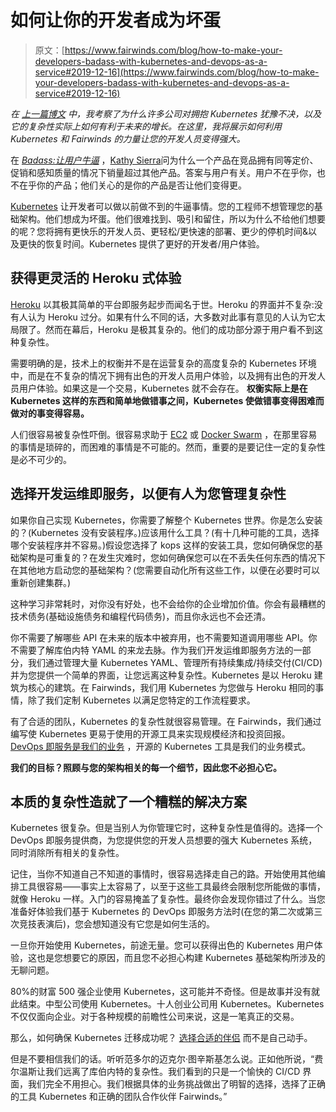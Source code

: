 # 如何让你的开发者成为坏蛋

> 原文：[https://www.fairwinds.com/blog/how-to-make-your-developers-badass-with-kubernetes-and-devops-as-a-service#2019-12-16](https://www.fairwinds.com/blog/how-to-make-your-developers-badass-with-kubernetes-and-devops-as-a-service#2019-12-16)

 *在* [*上一篇博文*](http://blog.reactiveops.com/is-kubernetes-overkill) *中，我考察了为什么许多公司对拥抱 Kubernetes 犹豫不决，以及它的复杂性实际上如何有利于未来的增长。在这里，我将展示如何利用 Kubernetes 和 Fairwinds 的力量让您的开发人员变得强大。*

在 [*Badass:让用户牛逼*](https://www.amazon.com/Badass-Making-Awesome-Kathy-Sierra/dp/1491919019/ref=sr_1_1?s=books&ie=UTF8&qid=1502989320&sr=1-1&keywords=Badass%3A+Making+Users+Awesome) ，[Kathy Sierra](http://seriouspony.com/)问为什么一个产品在竞品拥有同等定价、促销和感知质量的情况下销量超过其他产品。答案与用户有关。用户不在乎你，也不在乎你的产品；他们关心的是你的产品是否让他们变得更。

[Kubernetes](http://kubernetes.io/) 让开发者可以做以前做不到的牛逼事情。您的工程师不想管理您的基础架构。他们想成为坏蛋。他们很难找到、吸引和留住，所以为什么不给他们想要的呢？您将拥有更快乐的开发人员、更轻松/更快速的部署、更少的停机时间&以及更快的恢复时间。Kubernetes 提供了更好的开发者/用户体验。

## **获得更灵活的 Heroku 式体验**

[Heroku](https://www.heroku.com/) 以其极其简单的平台即服务起步而闻名于世。Heroku 的界面并不复杂:没有人认为 Heroku 过分。如果有什么不同的话，大多数对此事有意见的人认为它太局限了。然而在幕后，Heroku 是极其复杂的。他们的成功部分源于用户看不到这种复杂性。

需要明确的是，技术上的权衡并不是在运营复杂的高度复杂的 Kubernetes 环境中，而是在不复杂的情况下拥有出色的开发人员用户体验，以及拥有出色的开发人员用户体验。如果这是一个交易，Kubernetes 就不会存在。 **权衡实际上是在 Kubernetes 这样的东西和简单地做错事之间，Kubernetes 使做错事变得困难而做对的事变得容易。**

人们很容易被复杂性吓倒。很容易求助于 [EC2](https://aws.amazon.com/ec2/) 或 [Docker Swarm](https://docs.docker.com/engine/swarm/) ，在那里容易的事情是琐碎的，而困难的事情是不可能的。然而，重要的是要记住一定的复杂性是必不可少的。

## **选择开发运维即服务，以便有人为您管理复杂性**

如果你自己实现 Kubernetes，你需要了解整个 Kubernetes 世界。你是怎么安装的？(Kubernetes 没有安装程序。)应该用什么工具？(有十几种可能的工具，选择哪个安装程序并不容易。)假设您选择了 kops 这样的安装工具，您如何确保您的基础架构是可重复的？在发生灾难时，您如何确保您可以在不丢失任何东西的情况下在其他地方启动您的基础架构？(您需要自动化所有这些工作，以便在必要时可以重新创建集群。)

这种学习非常耗时，对你没有好处，也不会给你的企业增加价值。你会有最糟糕的技术债务(基础设施债务和编程代码债务)，而且你永远也不会还清。

你不需要了解哪些 API 在未来的版本中被弃用，也不需要知道调用哪些 API。你不需要了解库伯内特 YAML 的来龙去脉。作为我们开发运维即服务方法的一部分，我们通过管理大量 Kubernetes YAML、管理所有持续集成/持续交付(CI/CD)并为您提供一个简单的界面，让您远离这种复杂性。Kubernetes 是以 Heroku 建筑为核心的建筑。在 Fairwinds，我们用 Kubernetes 为您做与 Heroku 相同的事情，除了我们定制 Kubernetes 以满足您特定的工作流程要求。

有了合适的团队，Kubernetes 的复杂性就很容易管理。在 Fairwinds，我们通过编写使 Kubernetes 更易于使用的开源工具来实现规模经济和投资回报。 [DevOps 即服务是我们的业务](http://blog.reactiveops.com/why-should-you-outsource-devops) ，开源的 Kubernetes 工具是我们的业务模式。

**我们的目标？照顾与您的架构相关的每一个细节，因此您不必担心它。**

## **本质的复杂性造就了一个糟糕的解决方案**

Kubernetes 很复杂。但是当别人为你管理它时，这种复杂性是值得的。选择一个 DevOps 即服务提供商，为您提供您的开发人员想要的强大 Kubernetes 系统，同时消除所有相关的复杂性。

记住，当你不知道自己不知道的事情时，很容易选择走自己的路。开始使用其他编排工具很容易——事实上太容易了，以至于这些工具最终会限制您所能做的事情，就像 Heroku 一样。入门的容易掩盖了复杂性。最终你会发现你错过了什么。当您准备好体验我们基于 Kubernetes 的 DevOps 即服务方法时(在您的第二次或第三次竞技表演后)，您会想知道没有它您是如何生活的。

一旦你开始使用 Kubernetes，前途无量。您可以获得出色的 Kubernetes 用户体验，这也是您想要它的原因，而且您不必担心构建 Kubernetes 基础架构所涉及的无聊问题。

80%的财富 500 强企业使用 Kubernetes，这可能并不奇怪。但是故事并没有就此结束。中型公司使用 Kubernetes。十人创业公司用 Kubernetes。Kubernetes 不仅仅面向企业。对于各种规模的前瞻性公司来说，这是一笔真正的交易。

那么，如何确保 Kubernetes 迁移成功呢？ [选择合适的伴侣](http://blog.reactiveops.com/how-to-choose-the-right-devops-as-a-service-partner) 而不是自己动手。

但是不要相信我们的话。听听范多尔的迈克尔·图辛斯基怎么说。正如他所说，“费尔温斯让我们远离了库伯内特的复杂性。我们看到的只是一个愉快的 CI/CD 界面，我们完全不用担心。我们根据具体的业务挑战做出了明智的选择，选择了正确的工具 Kubernetes 和正确的团队合作伙伴 Fairwinds。”